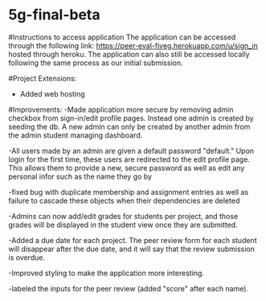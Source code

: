# 5g-final-beta

#Instructions to access application
The application can be accessed through the following link: https://peer-eval-fiveg.herokuapp.com/u/sign_in hosted through heroku. 
The application can also still be accessed locally following the same process as our initial submission.


#Project Extensions:
- Added web hosting

#Improvements:
-Made application more secure by removing admin checkbox from sign-in/edit profile pages. Instead one admin is created by seeding the db. A new admin can only be created by another admin from the admin student managing dashboard.

-All users made by an admin are given a default password "default." Upon login for the first time, these users are redirected to the edit profile page. This allows them to provide a new, secure password as well as edit any personal infor such as the name they go by

-fixed bug with duplicate membership and assignment entries as well as failure to cascade these objects when their dependencies are deleted

-Admins can now add/edit grades for students per project, and those grades will be displayed in the student view once they are submitted.

-Added a due date for each project. The peer review form for each student will disappear after the due date, and it will say that the review submission is overdue.

-Improved styling to make the application more interesting.

-labeled the inputs for the peer review (added "score" after each name).
